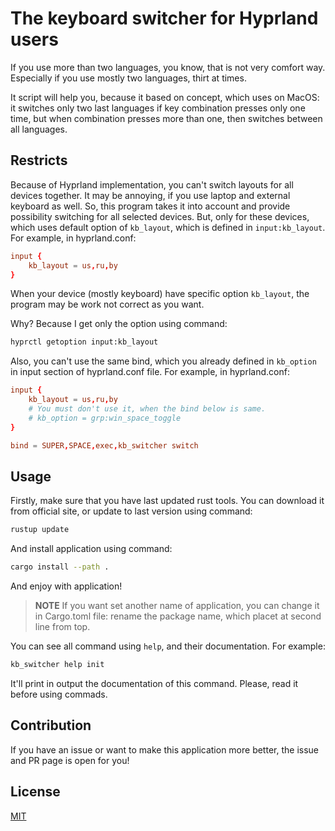 # The keyboard switcher for Hyprland users

If you use more than two languages, you know, that is not very comfort way. Especially if you use mostly two languages, thirt at times.

It script will help you, because it based on concept, which uses on MacOS: it switches only two last languages if key combination presses only one time, but when combination presses more than one, then switches between all languages.

## Restricts

Because of Hyprland implementation, you can't switch layouts for all devices together. It may be annoying, if you use laptop and external keyboard as well. So, this program takes it into account and provide possibility switching for all selected devices. But, only for these devices, which uses default option of `kb_layout`, which is defined in `input:kb_layout`. For example, in hyprland.conf:

```conf
input {
    kb_layout = us,ru,by
}
```

When your device (mostly keyboard) have specific option `kb_layout`, the program may be work not correct as you want.

Why? Because I get only the option using command:

```bash
hyprctl getoption input:kb_layout
```

Also, you can't use the same bind, which you already defined in `kb_option` in input section of hyprland.conf file. For example, in hyprland.conf:

```conf
input {
    kb_layout = us,ru,by
    # You must don't use it, when the bind below is same.
    # kb_option = grp:win_space_toggle
}

bind = SUPER,SPACE,exec,kb_switcher switch
```

## Usage

Firstly, make sure that you have last updated rust tools. You can download it from official site, or update to last version using command:

```bash
rustup update
```

And install application using command:

```bash
cargo install --path .
```

And enjoy with application!

> __NOTE__
> If you want set another name of application, you can change it in Cargo.toml file: rename the package name, which placet at second line from top.

You can see all command using `help`, and their documentation. For example:

```bash
kb_switcher help init
```

It'll print in output the documentation of this command. Please, read it before using commads.

## Contribution

If you have an issue or want to make this application more better, the issue and PR page is open for you!

## License

[MIT](/LICENSE)
